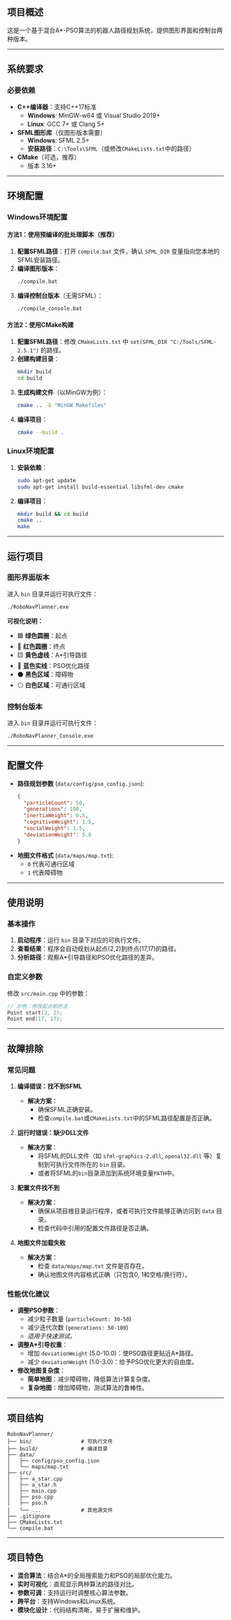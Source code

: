 ## 项目概述
这是一个基于混合A*-PSO算法的机器人路径规划系统，提供图形界面和控制台两种版本。

---

## 系统要求

### 必要依赖
- **C++编译器**：支持C++17标准
  - **Windows**: MinGW-w64 或 Visual Studio 2019+
  - **Linux**: GCC 7+ 或 Clang 5+
- **SFML图形库**（仅图形版本需要）
  - **Windows**: SFML 2.5+
  - **安装路径**：`C:\Tools\SFML`（或修改`CMakeLists.txt`中的路径）
- **CMake**（可选，推荐）
  - 版本 3.16+

---

## 环境配置

### Windows环境配置

#### 方法1：使用预编译的批处理脚本（推荐）
1.  **配置SFML路径**：打开 `compile.bat` 文件，确认 `SFML_DIR` 变量指向您本地的SFML安装路径。
2.  **编译图形版本**：
    ```bash
    ./compile.bat
    ```
3.  **编译控制台版本**（无需SFML）：
    ```bash
    ./compile_console.bat 
    ```

#### 方法2：使用CMake构建
1.  **配置SFML路径**：修改 `CMakeLists.txt` 中 `set(SFML_DIR "C:/Tools/SFML-2.5.1")` 的路径。
2.  **创建构建目录**：
    ```bash
    mkdir build
    cd build
    ```
3.  **生成构建文件**（以MinGW为例）：
    ```bash
    cmake .. -G "MinGW Makefiles"
    ```
4.  **编译项目**：
    ```bash
    cmake --build .
    ```

### Linux环境配置

1.  **安装依赖**：
    ```bash
    sudo apt-get update
    sudo apt-get install build-essential libsfml-dev cmake
    ```
2.  **编译项目**：
    ```bash
    mkdir build && cd build
    cmake ..
    make
    ```

---

## 运行项目

### 图形界面版本
进入 `bin` 目录并运行可执行文件：
```bash
./RoboNavPlanner.exe
```
**可视化说明：**
- 🟩 **绿色圆圈**：起点
- 🔴 **红色圆圈**：终点
- 🟨 **黄色虚线**：A*引导路径
- 🔵 **蓝色实线**：PSO优化路径
- ⚫ **黑色区域**：障碍物
- ⚪ **白色区域**：可通行区域

### 控制台版本
进入 `bin` 目录并运行可执行文件：
```bash
./RoboNavPlanner_Console.exe
```

---

## 配置文件

- **路径规划参数** (`data/config/pso_config.json`):
  ```json
  {
    "particleCount": 50,
    "generations": 100,
    "inertiaWeight": 0.5,
    "cognitiveWeight": 1.5,
    "socialWeight": 1.5,
    "deviationWeight": 5.0
  }
  ```
- **地图文件格式** (`data/maps/map.txt`):
  - `0` 代表可通行区域
  - `1` 代表障碍物

---

## 使用说明

### 基本操作
1.  **启动程序**：运行 `bin` 目录下对应的可执行文件。
2.  **查看结果**：程序会自动规划从起点(2,2)到终点(17,17)的路径。
3.  **分析路径**：观察A*引导路径和PSO优化路径的差异。

### 自定义参数
修改 `src/main.cpp` 中的参数：
```cpp
// 示例：修改起点和终点
Point start(2, 2);
Point end(17, 17);
```

---

## 故障排除

### 常见问题

1.  **编译错误：找不到SFML**
    - **解决方案**：
      - 确保SFML正确安装。
      - 检查`compile.bat`或`CMakeLists.txt`中的SFML路径配置是否正确。

2.  **运行时错误：缺少DLL文件**
    - **解决方案**：
      - 将SFML的DLL文件（如 `sfml-graphics-2.dll`, `openal32.dll` 等）复制到可执行文件所在的 `bin` 目录。
      - 或者将SFML的`bin`目录添加到系统环境变量`PATH`中。

3.  **配置文件找不到**
    - **解决方案**：
      - 确保从项目根目录运行程序，或者可执行文件能够正确访问到 `data` 目录。
      - 检查代码中引用的配置文件路径是否正确。

4.  **地图文件加载失败**
    - **解决方案**：
      - 检查 `data/maps/map.txt` 文件是否存在。
      - 确认地图文件内容格式正确（只包含0, 1和空格/换行符）。

### 性能优化建议

- **调整PSO参数**：
  - 减少粒子数量 (`particleCount: 30-50`)
  - 减少迭代次数 (`generations: 50-100`)
  - *适用于快速测试。*
- **调整A*引导权重**：
  - 增加 `deviationWeight` (5.0-10.0)：使PSO路径更贴近A*路径。
  - 减少 `deviationWeight` (1.0-3.0)：给予PSO优化更大的自由度。
- **修改地图复杂度**：
  - **简单地图**：减少障碍物，降低算法计算复杂度。
  - **复杂地图**：增加障碍物，测试算法的鲁棒性。

---

## 项目结构

```
RoboNavPlanner/
├── bin/                # 可执行文件
├── build/              # 编译目录
├── data/
│   ├── config/pso_config.json
│   └── maps/map.txt
├── src/
│   ├── a_star.cpp
│   ├── a_star.h
│   ├── main.cpp
│   ├── pso.cpp
│   ├── pso.h
│   └── ...             # 其他源文件
├── .gitignore
├── CMakeLists.txt
└── compile.bat
```

---

## 项目特色
- **混合算法**：结合A*的全局搜索能力和PSO的局部优化能力。
- **实时可视化**：直观显示两种算法的路径对比。
- **参数可调**：支持运行时调整核心算法参数。
- **跨平台**：支持Windows和Linux系统。
- **模块化设计**：代码结构清晰，易于扩展和维护。